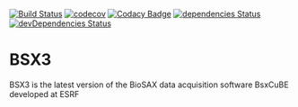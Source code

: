 [![Build Status](https://travis-ci.org/bsxcube/bsx3.svg?branch=master)](https://travis-ci.org/bsxcube/bsx3) [![codecov](https://codecov.io/gh/bsxcube/bsx3/branch/master/graph/badge.svg)](https://codecov.io/gh/bsxcube/bsx3) [![Codacy Badge](https://api.codacy.com/project/badge/Grade/9c4f03443ab3493a9b36be9c511d5721)](https://www.codacy.com/app/oscarsso/bsx3?utm_source=github.com&amp;utm_medium=referral&amp;utm_content=bsxcube/bsx3&amp;utm_campaign=Badge_Grade)
[![dependencies Status](https://david-dm.org/bsxcube/bsx3/status.svg)](https://david-dm.org/bsxcube/bsx3)
[![devDependencies Status](https://david-dm.org/bsxcube/bsx3/dev-status.svg)](https://david-dm.org/bsxcube/bsx3?type=dev)

# BSX3
BSX3 is the latest version of the BioSAX data acquisition software BsxCuBE developed at ESRF
